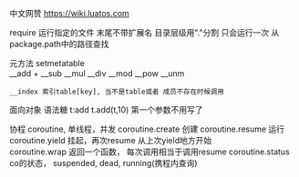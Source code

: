 中文网赞
	https://wiki.luatos.com


require
	运行指定的文件
	末尾不带扩展名
	目录层级用"."分割
	只会运行一次
	从package.path中的路径查找


元方法
	setmetatable 	
	__add +
	__sub
	__mul
	__div
	__mod
	__pow
	__unm

	__index 索引table[key], 当不是table或者 成员不存在时候调用


面向对象
	语法糖 t:add  t.add(t,10) 第一个参数不用写了


协程	coroutine, 单线程，并发
	coroutine.create 创建
	coroutine.resume 运行
	coroutine.yield 挂起，再次resume 从上次yield地方开始   
	coroutine.wrap 返回一个函数， 每次调用相当于调用resume
	coroutine.status co的状态， suspended, dead, running(携程内查询)
